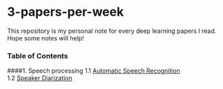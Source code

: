# 3-papers-per-week
This repository is my personal note for every deep learning papers I read. Hope some notes will help!  

### Table of Contents  
####1. Speech processing
1.1 [Automatic Speech Recognition](speech/asr/Note.md)  
1.2 [Speaker Diarization](speech/diarization/Note.md)  